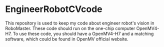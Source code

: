 # EngineerRobotCVcode
This repository is used to keep my code about engineer robot's vision in RoboMaster. 
These code should run on the one-chip computer OpenMV4-H7. 
To use these code, you should have a OpenMV4-H7 and a matching software, which could be found in OpenMV official website.

